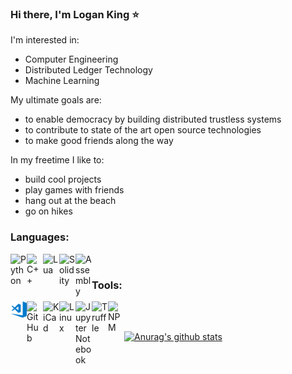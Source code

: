 ### Hi there, I'm Logan King ⭐

I'm interested in:
- Computer Engineering
- Distributed Ledger Technology
- Machine Learning

My ultimate goals are:
- to enable democracy by building distributed trustless systems
- to contribute to state of the art open source technologies
- to make good friends along the way

In my freetime I like to:
- build cool projects
- play games with friends
- hang out at the beach
- go on hikes

 
### Languages:

<!-- Python -->
<img align="left" alt="Python" width="26px" src="https://upload.wikimedia.org/wikipedia/commons/thumb/c/c3/Python-logo-notext.svg/600px-Python-logo-notext.svg.png" />

<!-- C++ -->
<img align="left" alt="C++" width="26px" src="https://upload.wikimedia.org/wikipedia/commons/1/18/ISO_C%2B%2B_Logo.svg" />

<!-- Lua -->
<img align="left" alt="Lua" width="26px" src="https://upload.wikimedia.org/wikipedia/commons/thumb/c/cf/Lua-Logo.svg/1200px-Lua-Logo.svg.png" />

<!-- Solidity -->
<img align="left" alt="Solidity" width="26px" src="https://solidity.readthedocs.io/en/v0.7.0/_images/logo.svg" />

<!-- Assembly -->
<img align="left" alt="Assembly" width="26px" src="https://i.pinimg.com/originals/8c/b1/8c/8cb18c72082d13eb581cf6d452e8e266.png" />

<br/>

### Tools:

<!-- VsCode -->
<img align="left" alt="Visual Studio Code" width="26px" src="https://raw.githubusercontent.com/github/explore/80688e429a7d4ef2fca1e82350fe8e3517d3494d/topics/visual-studio-code/visual-studio-code.png" />

<!-- Github -->
<img align="left" alt="GitHub" width="26px" src="https://avatars1.githubusercontent.com/u/9919?s=200&v=4" />

<!-- KiCad -->
<img align="left" alt="KiCad" width="26px" src="https://avatars1.githubusercontent.com/u/3374914?s=200&v=4" />

<!-- Linux -->
<img align="left" alt="Linux" width="26px" src="https://upload.wikimedia.org/wikipedia/commons/thumb/3/35/Tux.svg/1200px-Tux.svg.png" />

<!-- Jupyter Notebook -->
<img align="left" alt="Jupyter Notebook" width="26px" src="https://jupyter.org/assets/main-logo.svg" />

<!-- Truffle -->
<img align="left" alt="Truffle" width="26px" src="https://camo.githubusercontent.com/61ae067226f7536b3c7f29430d7537ec64f429c3/68747470733a2f2f74727566666c6573756974652e636f6d2f696d672f74727566666c652d6c6f676f2d6461726b2e737667" />

<!-- NPM -->
<img align="left" alt="NPM" width="26px" src="https://avatars0.githubusercontent.com/u/6078720?s=200&v=4" />

<br/>
<br/>

[![Anurag's github stats](https://github-readme-stats.vercel.app/api?username=SleepingFox88&count_private=true&show_icons=true&theme=tokyonight&include_all_commits=true)](https://github.com/anuraghazra/github-readme-stats)
